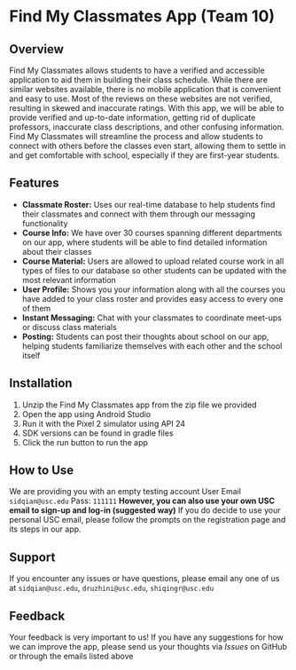 # Find My Classmates App (Team 10)

## Overview

Find My Classmates allows students to have a verified and accessible application to aid them in building their class schedule. While there are similar websites available, there is no mobile application that is convenient and easy to use. Most of the reviews on these websites are not verified, resulting in skewed and inaccurate ratings. With this app, we will be able to provide verified and up-to-date information, getting rid of duplicate professors, inaccurate class descriptions, and other confusing information. Find My Classmates will streamline the process and allow students to connect with others before the classes even start, allowing them to settle in and get comfortable with school, especially if they are first-year students. 

## Features

- **Classmate Roster:** Uses our real-time database to help students find their classmates and connect with them through our messaging functionality 
- **Course Info:** We have over 30 courses spanning different departments on our app, where students will be able to find detailed information about their classes
- **Course Material:** Users are allowed to upload related course work in all types of files to our database so other students can be updated with the most relevant information
- **User Profile:** Shows you your information along with all the courses you have added to your class roster and provides easy access to every one of them
- **Instant Messaging:** Chat with your classmates to coordinate meet-ups or discuss class materials
- **Posting:** Students can post their thoughts about school on our app, helping students familiarize themselves with each other and the school itself

## Installation

1. Unzip the Find My Classmates app from the zip file we provided 
2. Open the app using Android Studio
3. Run it with the Pixel 2 simulator using API 24
4. SDK versions can be found in gradle files
5. Click the run button to run the app

## How to Use

We are providing you with an empty testing account 
User Email `sidqian@usc.edu` Pass: `111111`
**However, you can also use your own USC email to sign-up and log-in (suggested way)**
If you do decide to use your personal USC email, please follow the prompts on the registration page and its steps in our app. 

## Support

If you encounter any issues or have questions, please email any one of us at `sidqian@usc.edu`, `druzhini@usc.edu`, `shiqingr@usc.edu`

## Feedback

Your feedback is very important to us! If you have any suggestions for how we can improve the app, please send us your thoughts via *Issues* on GitHub or through the emails listed above

